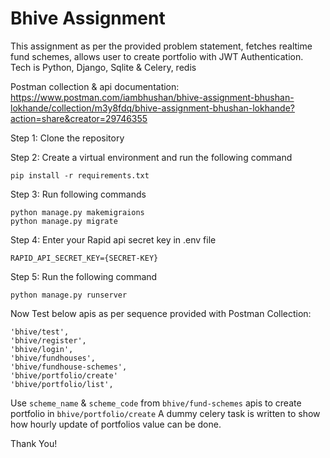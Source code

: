 # Bhive Assignment

This assignment as per the provided problem statement, fetches realtime fund schemes, allows user to create portfolio with JWT Authentication. Tech is Python, Django, Sqlite & Celery, redis

Postman collection & api documentation: https://www.postman.com/iambhushan/bhive-assignment-bhushan-lokhande/collection/m3y8fdq/bhive-assignment-bhushan-lokhande?action=share&creator=29746355

Step 1:
Clone the repository

Step 2:
Create a virtual environment and run the following command

```
pip install -r requirements.txt
```

Step 3:
Run following commands

```
python manage.py makemigraions
python manage.py migrate
```

Step 4:
Enter your Rapid api secret key in .env file

```
RAPID_API_SECRET_KEY={SECRET-KEY}
```

Step 5:
Run the following command

```
python manage.py runserver
```

Now Test below apis as per sequence provided with Postman Collection:

```
'bhive/test', 
'bhive/register', 
'bhive/login', 
'bhive/fundhouses', 
'bhive/fundhouse-schemes',
'bhive/portfolio/create'
'bhive/portfolio/list',
```

Use `scheme_name` & `scheme_code` from `bhive/fund-schemes` apis to create portfolio in `bhive/portfolio/create`
A dummy celery task is written to show how hourly update of portfolios value can be done.

Thank You!
